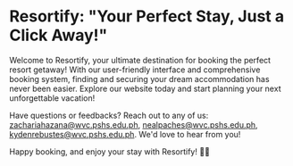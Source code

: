 <h1> Resortify: "Your Perfect Stay, Just a Click Away!" </h1> 

Welcome to Resortify, your ultimate destination for booking the perfect resort getaway! With our user-friendly interface and comprehensive booking system, finding and securing your dream accommodation has never been easier. Explore our website today and start planning your next unforgettable vacation! 

Have questions or feedbacks? Reach out to any of us: zachariahazana@wvc.pshs.edu.ph, nealpaches@wvc.pshs.edu.ph, kydenrebustes@wvc.pshs.edu.ph. We'd love to hear from you!

Happy booking, and enjoy your stay with Resortify! 🌴🌞
